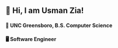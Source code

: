 ## :wave: Hi, I am Usman Zia!  
#### :school: UNC Greensboro, B.S. Computer Science
#### :desktop_computer: Software Engineer
